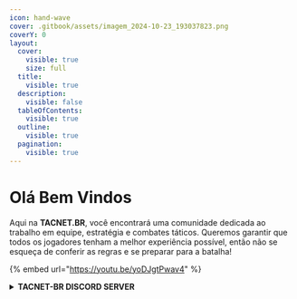 ```yaml
---
icon: hand-wave
cover: .gitbook/assets/imagem_2024-10-23_193037823.png
coverY: 0
layout:
  cover:
    visible: true
    size: full
  title:
    visible: true
  description:
    visible: false
  tableOfContents:
    visible: true
  outline:
    visible: true
  pagination:
    visible: true
---
```


# Olá Bem Vindos

Aqui na **TACNET.BR**, você encontrará uma comunidade dedicada ao trabalho em equipe, estratégia e combates táticos. Queremos garantir que todos os jogadores tenham a melhor experiência possível, então não se esqueça de conferir as regras e se preparar para a batalha!

{% embed url="https://youtu.be/yoDJgtPwav4" %}

<details>

<summary><strong>TACNET-BR DISCORD SERVER</strong></summary>

[https://discord.gg/5fcP5SJ8pC](https://discord.gg/5fcP5SJ8pC)

</details>
